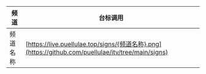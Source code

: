 |  频道  |  台标调用                                                                           | 
|-------|---------------------------------------------------------------------------------------|
|  频道名称  | [https://live.puellulae.top/signs/{频道名称}.png](https://github.com/puellulae/itv/tree/main/signs)  | 
